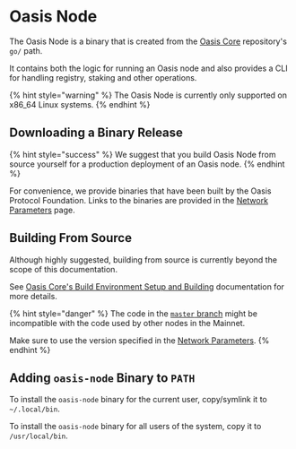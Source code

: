 # Oasis Node

The Oasis Node is a binary that is created from the [Oasis Core](https://github.com/oasisprotocol/oasis-core) repository's `go/` path.

It contains both the logic for running an Oasis node and also provides a CLI for handling registry, staking and other operations.

{% hint style="warning" %}
The Oasis Node is currently only supported on x86\_64 Linux systems.
{% endhint %}

## Downloading a Binary Release

{% hint style="success" %}
We suggest that you build Oasis Node from source yourself for a production deployment of an Oasis node.
{% endhint %}

For convenience, we provide binaries that have been built by the Oasis Protocol Foundation. Links to the binaries are provided in the [Network Parameters](../../oasis-network/network-parameters.md) page.

## Building From Source

Although highly suggested, building from source is currently beyond the scope of this documentation.

See [Oasis Core's Build Environment Setup and Building](https://docs.oasis.dev/oasis-core/development-setup/build-environment-setup-and-building) documentation for more details.

{% hint style="danger" %}
The code in the [`master` branch](https://github.com/oasisprotocol/oasis-core/tree/master/) might be incompatible with the code used by other nodes in the Mainnet.

Make sure to use the version specified in the [Network Parameters](../../oasis-network/network-parameters.md).
{% endhint %}

## Adding `oasis-node` Binary to `PATH`

To install the `oasis-node` binary for the current user, copy/symlink it to `~/.local/bin`.

To install the `oasis-node` binary for all users of the system, copy it to `/usr/local/bin`.

